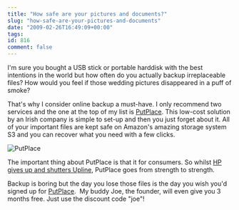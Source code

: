 ```yaml
---
title: "How safe are your pictures and documents?"
slug: "how-safe-are-your-pictures-and-documents"
date: "2009-02-26T16:49:09+00:00"
tags:
id: 816
comment: false
---
```


I'm sure you bought a USB stick or portable harddisk with the best intentions in the world but how often do you actually backup irreplaceable files? How would you feel if those wedding pictures disappeared in a puff of smoke?

That's why I consider online backup a must-have. I only recommend two services and the one at the top of my list is [PutPlace](http://www.putplace.com/). This low-cost solution by an Irish company is simple to set-up and then you just forget about it. All of your important files are kept safe on Amazon's amazing storage system S3 and you can recover what you need with a few clicks.

![](http://putplace.com/files/putplace_logo.gif "PutPlace")

The important thing about PutPlace is that it for consumers. So whilst [HP gives up and shutters Upline](http://blog.putplace.com/2009/02/26/putplace-invites-hp-upline-users-to-switch/), PutPlace goes from strength to strength.

Backup is boring but the day you lose those files is the day you wish you'd signed up for [PutPlace](http://www.putplace.com/).  My buddy Joe, the founder, will even give you 3 months free. Just use the discount code "joe"!
